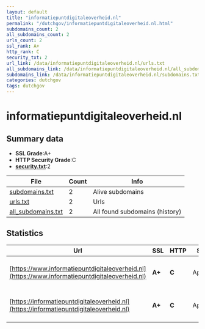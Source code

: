 ```yaml
---
layout: default
title: "informatiepuntdigitaleoverheid.nl"
permalink: "/dutchgov/informatiepuntdigitaleoverheid.nl.html"
subdomains_count: 2
all_subdomains_count: 2
urls_count: 2
ssl_rank: A+
http_rank: C
security_txt: 2
url_link: /data/informatiepuntdigitaleoverheid.nl/urls.txt
all_subdomains_link: /data/informatiepuntdigitaleoverheid.nl/all_subdomains.txt
subdomains_link: /data/informatiepuntdigitaleoverheid.nl/subdomains.txt
categories: dutchgov
tags: dutchgov
---
```



# informatiepuntdigitaleoverheid.nl
## Summary data


 - **SSL Grade**:A+
 - **HTTP Security Grade**:C
 - **[security.txt](https://www.digitaleoverheid.nl/nieuws/standaard-security-txt-nu-verplicht-voor-overheid/)**:2


| File       | Count | Info |
|------------|-------|------|
|[subdomains.txt](/DutchGovScope/data/informatiepuntdigitaleoverheid.nl/subdomains.txt)|2|Alive subdomains|
|[urls.txt](/DutchGovScope/data/informatiepuntdigitaleoverheid.nl/urls.txt)|2|Urls|
|[all_subdomains.txt](/DutchGovScope/data/informatiepuntdigitaleoverheid.nl/all_subdomains.txt)|2|All found subdomains (history)|


## Statistics


| Url | SSL | HTTP | Server | Cookie | HSTS | CORS | CTO | CSP | XFO | XXP | RP |FP| Tech |Title |
|--------|-------|-------|------|------|------|------|------|------|------|------|------|------|------|------|
|[https://www.informatiepuntdigitaleoverheid.nl](https://www.informatiepuntdigitaleoverheid.nl)| **A+**| **C**|Apache/2| |:white_check_mark: | | | | | | :white_check_mark: | |Apache HTTP Server:2 HSTS|Informatiepunt D...|
|[https://informatiepuntdigitaleoverheid.nl](https://informatiepuntdigitaleoverheid.nl)| **A+**| **C**|Apache/2| |:white_check_mark: | | | | | | :white_check_mark: | |Apache HTTP Server:2 HSTS|Informatiepunt D...|

